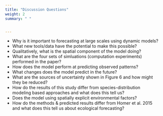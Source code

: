 ```yaml
---
title: "Discussion Questions"
weight: 2
summary: " "


---
```



* Why is it important to forecasting at large scales using dynamic models?
* What new tools/data have the potential to make this possible?
* Qualitatively, what is the spatial component of the model doing?
* What are the four sets of simluations (computation experiments) performed in the paper?
* How does the model perform at predicting observed patterns?
* What changes does the model predict in the future?
* What are the sources of uncertainty shown in Figure 6 and how might they be
  reduced?
* How do the results of this study differ from species-distribution modeling
  based approaches and what does this tell us?
* Does the model using spatially explicit environmental factors?
* How do the methods & predicted results differ from Homer et al. 2015 and what
  does this tell us about ecological forecasting?
